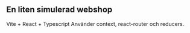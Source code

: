 ## En liten simulerad webshop

Vite + React + Typescript
Använder context, react-router och reducers.
